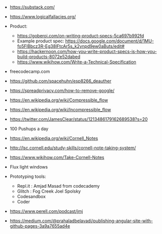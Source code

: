 - https://substack.com/
- https://www.logicalfallacies.org/
- Product:
  - https://goberoi.com/on-writing-product-specs-5ca697b992fd
  - Example product spec: https://docs.google.com/document/d/1MU-fo5FlBbcz3R-Eg38lFtcAr5s_k2ynpd9ew0aButs/edit#
  - https://hackernoon.com/how-you-write-product-specs-is-how-you-build-products-8072e52dabed
  - https://www.wikihow.com/Write-a-Technical-Specification
  
- freecodecamp.com
- https://github.com/spacehuhn/esp8266_deauther
- https://spreadprivacy.com/how-to-remove-google/
- https://en.wikipedia.org/wiki/Compressible_flow
- https://en.wikipedia.org/wiki/Incompressible_flow
- https://twitter.com/JamesClear/status/1213486179162689538?s=20
- 100 Pushups a day
- https://en.wikipedia.org/wiki/Cornell_Notes
- http://lsc.cornell.edu/study-skills/cornell-note-taking-system/
- https://www.wikihow.com/Take-Cornell-Notes
- Flux light windows
- Prototyping tools:
  - Repl.it : Amjad Masad from codecademy
  - Glitch : Fog Creek Joel Spolsky
  - Codesandbox
  - Coder
- https://www.perell.com/podcast/jmj
- https://medium.com/@prahaladbelavadi/publishing-angular-site-with-github-pages-3a9a7655ad4e

